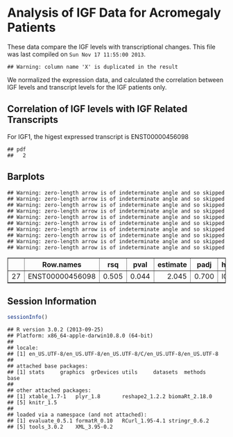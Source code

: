 Analysis of IGF Data for Acromegaly Patients
=============================================================

These data compare the IGF levels with transcriptional changes.  This file was last compiled on ``Sun Nov 17 11:55:00 2013``.


```
## Warning: column name 'X' is duplicated in the result
```


We normalized the expression data, and calculated the correlation between IGF levels and transcript levels for the IGF patients only.

Correlation of IGF levels with IGF Related Transcripts
--------------------------------------------------------




For IGF1, the higest expressed transcript is ENST00000456098


```
## pdf 
##   2
```


## Barplots


```
## Warning: zero-length arrow is of indeterminate angle and so skipped
## Warning: zero-length arrow is of indeterminate angle and so skipped
## Warning: zero-length arrow is of indeterminate angle and so skipped
## Warning: zero-length arrow is of indeterminate angle and so skipped
## Warning: zero-length arrow is of indeterminate angle and so skipped
## Warning: zero-length arrow is of indeterminate angle and so skipped
## Warning: zero-length arrow is of indeterminate angle and so skipped
## Warning: zero-length arrow is of indeterminate angle and so skipped
## Warning: zero-length arrow is of indeterminate angle and so skipped
## Warning: zero-length arrow is of indeterminate angle and so skipped
```


<!-- html table generated in R 3.0.2 by xtable 1.7-1 package -->
<!-- Sun Nov 17 11:56:18 2013 -->
<TABLE border=1>
<TR> <TH>  </TH> <TH> Row.names </TH> <TH> rsq </TH> <TH> pval </TH> <TH> estimate </TH> <TH> padj </TH> <TH> hgnc_symbol </TH>  </TR>
  <TR> <TD align="right"> 27 </TD> <TD> ENST00000456098 </TD> <TD align="right"> 0.505 </TD> <TD align="right"> 0.044 </TD> <TD align="right"> 2.045 </TD> <TD align="right"> 0.700 </TD> <TD> IGF1 </TD> </TR>
   </TABLE>



Session Information
-------------------

```r
sessionInfo()
```

```
## R version 3.0.2 (2013-09-25)
## Platform: x86_64-apple-darwin10.8.0 (64-bit)
## 
## locale:
## [1] en_US.UTF-8/en_US.UTF-8/en_US.UTF-8/C/en_US.UTF-8/en_US.UTF-8
## 
## attached base packages:
## [1] stats     graphics  grDevices utils     datasets  methods   base     
## 
## other attached packages:
## [1] xtable_1.7-1   plyr_1.8       reshape2_1.2.2 biomaRt_2.18.0
## [5] knitr_1.5     
## 
## loaded via a namespace (and not attached):
## [1] evaluate_0.5.1 formatR_0.10   RCurl_1.95-4.1 stringr_0.6.2 
## [5] tools_3.0.2    XML_3.95-0.2
```

